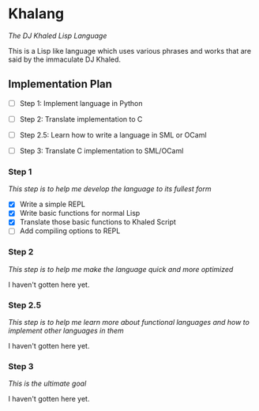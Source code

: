 # Khalang
*The DJ Khaled Lisp Language*

This is a Lisp like language which uses various phrases and works that are said by the immaculate DJ Khaled.

## Implementation Plan

* [ ] Step 1: Implement language in Python
* [ ] Step 2: Translate implementation to C
* [ ] Step 2.5: Learn how to write a language in SML or OCaml
* [ ] Step 3: Translate C implementation to SML/OCaml


### Step 1

*This step is to help me develop the language to its fullest form*

* [x] Write a simple REPL
* [x] Write basic functions for normal Lisp
* [x] Translate those basic functions to Khaled Script
* [ ] Add compiling options to REPL

### Step 2

*This step is to help me make the language quick and more optimized*

I haven't gotten here yet.

### Step 2.5

*This step is to help me learn more about functional languages and how to implement other languages in them*

I haven't gotten here yet.

### Step 3

*This is the ultimate goal*

I haven't gotten here yet.
